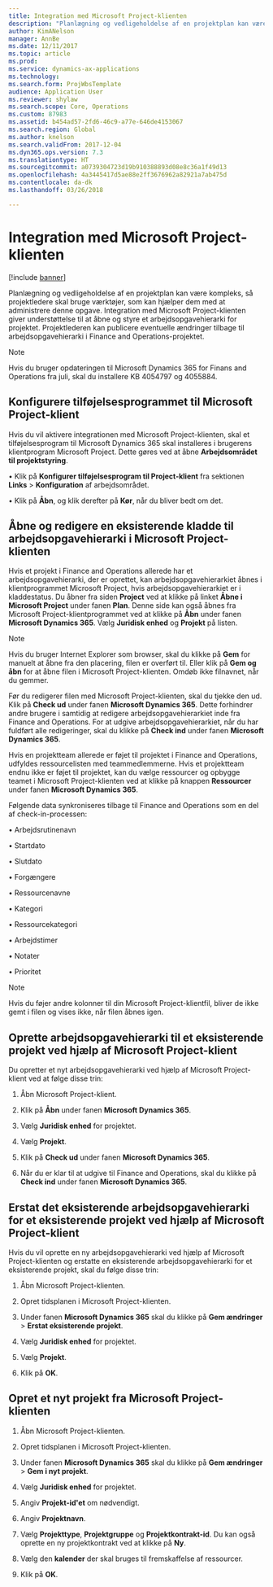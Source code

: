 ```yaml
---
title: Integration med Microsoft Project-klienten
description: "Planlægning og vedligeholdelse af en projektplan kan være kompleks, så projektledere skal bruge værktøjer, som kan hjælper dem med at administrere denne opgave. Integration med Microsoft Project-klienten giver understøttelse til at åbne og styre et arbejdsopgavehierarki for projektet."
author: KimANelson
manager: AnnBe
ms.date: 12/11/2017
ms.topic: article
ms.prod: 
ms.service: dynamics-ax-applications
ms.technology: 
ms.search.form: ProjWbsTemplate
audience: Application User
ms.reviewer: shylaw
ms.search.scope: Core, Operations
ms.custom: 87983
ms.assetid: b454ad57-2fd6-46c9-a77e-646de4153067
ms.search.region: Global
ms.author: knelson
ms.search.validFrom: 2017-12-04
ms.dyn365.ops.version: 7.3
ms.translationtype: HT
ms.sourcegitcommit: a0739304723d19b910388893d08e8c36a1f49d13
ms.openlocfilehash: 4a3445417d5ae88e2ff3676962a82921a7ab475d
ms.contentlocale: da-dk
ms.lasthandoff: 03/26/2018

---
```


# <a name="microsoft-project-client-integration"></a>Integration med Microsoft Project-klienten

[!include [banner](../includes/banner.md)]

Planlægning og vedligeholdelse af en projektplan kan være kompleks, så projektledere skal bruge værktøjer, som kan hjælper dem med at administrere denne opgave. Integration med Microsoft Project-klienten giver understøttelse til at åbne og styre et arbejdsopgavehierarki for projektet. Projektlederen kan publicere eventuelle ændringer tilbage til arbejdsopgavehierarki i Finance and Operations-projektet.

> [!NOTE]
> Hvis du bruger opdateringen til Microsoft Dynamics 365 for Finans and Operations fra juli, skal du installere KB 4054797 og 4055884.

## <a name="configure-the-microsoft-project-client-add-in"></a>Konfigurere tilføjelsesprogrammet til Microsoft Project-klient
Hvis du vil aktivere integrationen med Microsoft Project-klienten, skal et tilføjelsesprogram til Microsoft Dynamics 365 skal installeres i brugerens klientprogram Microsoft Project. Dette gøres ved at åbne **Arbejdsområdet til projektstyring**.

• Klik på **Konfigurer tilføjelsesprogram til Project-klient** fra sektionen **Links** > **Konfiguration** af arbejdsområdet.

• Klik på **Åbn**, og klik derefter på **Kør**, når du bliver bedt om det.

## <a name="open-and-edit-an-existing-draft-work-breakdown-structure-in-microsoft-project-client"></a>Åbne og redigere en eksisterende kladde til arbejdsopgavehierarki i Microsoft Project-klienten
Hvis et projekt i Finance and Operations allerede har et arbejdsopgavehierarki, der er oprettet, kan arbejdsopgavehierarkiet åbnes i klientprogrammet Microsoft Project, hvis arbejdsopgavehierarkiet er i kladdestatus. Du åbner fra siden **Project** ved at klikke på linket **Åbne i Microsoft Project** under fanen **Plan**. Denne side kan også åbnes fra Microsoft Project-klientprogrammet ved at klikke på **Åbn** under fanen **Microsoft Dynamics 365**. Vælg **Juridisk enhed** og **Projekt** på listen.

> [!NOTE]
> Hvis du bruger Internet Explorer som browser, skal du klikke på **Gem** for manuelt at åbne fra den placering, filen er overført til. Eller klik på **Gem og åbn** for at åbne filen i Microsoft Project-klienten. Omdøb ikke filnavnet, når du gemmer.

Før du redigerer filen med Microsoft Project-klienten, skal du tjekke den ud. Klik på **Check ud** under fanen **Microsoft Dynamics 365**. Dette forhindrer andre brugere i samtidig at redigere arbejdsopgavehierarkiet inde fra Finance and Operations. For at udgive arbejdsopgavehierarkiet, når du har fuldført alle redigeringer, skal du klikke på **Check ind** under fanen **Microsoft Dynamics 365**.

Hvis en projektteam allerede er føjet til projektet i Finance and Operations, udfyldes ressourcelisten med teammedlemmerne. Hvis et projektteam endnu ikke er føjet til projektet, kan du vælge ressourcer og opbygge teamet i Microsoft Project-klienten ved at klikke på knappen **Ressourcer** under fanen **Microsoft Dynamics 365**. 

Følgende data synkroniseres tilbage til Finance and Operations som en del af check-in-processen:

•   Arbejdsrutinenavn

•   Startdato

•   Slutdato

•   Forgængere

•   Ressourcenavne

•   Kategori

•   Ressourcekategori

•   Arbejdstimer

•   Notater

•   Prioritet

> [!NOTE]
> Hvis du føjer andre kolonner til din Microsoft Project-klientfil, bliver de ikke gemt i filen og vises ikke, når filen åbnes igen.

## <a name="create-the-work-breakdown-structure-for-an-existing-project-using-microsoft-project-client"></a>Oprette arbejdsopgavehierarki til et eksisterende projekt ved hjælp af Microsoft Project-klient
Du opretter et nyt arbejdsopgavehierarki ved hjælp af Microsoft Project-klient ved at følge disse trin:


1.  Åbn Microsoft Project-klient.

2.  Klik på **Åbn** under fanen **Microsoft Dynamics 365**.

3.  Vælg **Juridisk enhed** for projektet.

4.  Vælg **Projekt**.

5.  Klik på **Check ud** under fanen **Microsoft Dynamics 365**.

6.  Når du er klar til at udgive til Finance and Operations, skal du klikke på **Check ind** under fanen **Microsoft Dynamics 365**.

## <a name="replace-the-existing-work-breakdown-structure-for-an-existing-project-using-microsoft-project-client"></a>Erstat det eksisterende arbejdsopgavehierarki for et eksisterende projekt ved hjælp af Microsoft Project-klient
Hvis du vil oprette en ny arbejdsopgavehierarki ved hjælp af Microsoft Project-klienten og erstatte en eksisterende arbejdsopgavehierarki for et eksisterende projekt, skal du følge disse trin:

1.  Åbn Microsoft Project-klienten.

2.  Opret tidsplanen i Microsoft Project-klienten.

3.  Under fanen **Microsoft Dynamics 365** skal du klikke på **Gem ændringer** > **Erstat eksisterende projekt**.

4.  Vælg **Juridisk enhed** for projektet.

5.  Vælg **Projekt**.

6.  Klik på **OK**.

## <a name="create-a-new-project-from-within-microsoft-project-client"></a>Opret et nyt projekt fra Microsoft Project-klienten


1.  Åbn Microsoft Project-klienten.

2.  Opret tidsplanen i Microsoft Project-klienten.

3.  Under fanen **Microsoft Dynamics 365** skal du klikke på **Gem ændringer** > **Gem i nyt projekt**.

4.  Vælg **Juridisk enhed** for projektet.

5.  Angiv **Projekt-id'et** om nødvendigt.

6.  Angiv **Projektnavn**.

7.  Vælg **Projekttype**, **Projektgruppe** og **Projektkontrakt-id**. Du kan også oprette en ny projektkontrakt ved at klikke på **Ny**.

8.  Vælg den **kalender** der skal bruges til fremskaffelse af ressourcer.

11. Klik på **OK**.

